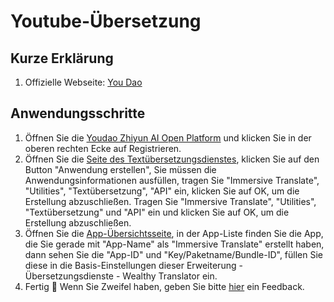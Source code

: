 # Youtube-Übersetzung

## Kurze Erklärung

1. Offizielle Webseite: [You Dao](http://ai.youdao.com/)


## Anwendungsschritte

1. Öffnen Sie die [Youdao Zhiyun AI Open Platform](http://ai.youdao.com) und klicken Sie in der oberen rechten Ecke auf Registrieren.
2. Öffnen Sie die [Seite des Textübersetzungsdienstes](https://ai.youdao.com/console/#/service-singleton/text-translation), klicken Sie auf den Button "Anwendung erstellen", Sie müssen die Anwendungsinformationen ausfüllen, tragen Sie "Immersive Translate", "Utilities", "Textübersetzung", "API" ein, klicken Sie auf OK, um die Erstellung abzuschließen. Tragen Sie "Immersive Translate", "Utilities", "Textübersetzung" und "API" ein und klicken Sie auf OK, um die Erstellung abzuschließen.
3. Öffnen Sie die [App-Übersichtsseite](https://ai.youdao.com/console/#/app-overview), in der App-Liste finden Sie die App, die Sie gerade mit "App-Name" als "Immersive Translate" erstellt haben, dann sehen Sie die "App-ID" und "Key/Paketname/Bundle-ID", füllen Sie diese in die Basis-Einstellungen dieser Erweiterung - Übersetzungsdienste - Wealthy Translator ein.
4. Fertig 🎉 Wenn Sie Zweifel haben, geben Sie bitte [hier](https://github.com/immersive-translate/immersive-translate/issues/137) ein Feedback.